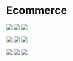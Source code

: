 # Ecommerce

![](https://user-images.githubusercontent.com/78341228/159407889-dd15ca67-b7f9-4ab4-aa7c-20c144019bfe.png) ![](https://user-images.githubusercontent.com/78341228/159407893-39acbbdc-c183-4bb8-b52d-d8c2f379e1c8.png) ![](https://user-images.githubusercontent.com/78341228/159407892-2915674d-252c-4661-aa61-ab6c79ca57fe.png)

![](https://user-images.githubusercontent.com/78341228/159407893-39acbbdc-c183-4bb8-b52d-d8c2f379e1c8.png) ![](https://user-images.githubusercontent.com/78341228/159407893-39acbbdc-c183-4bb8-b52d-d8c2f379e1c8.png) ![](https://user-images.githubusercontent.com/78341228/159407894-16cbd8fd-5fa1-484f-88a4-cd5468047d31.png)

![](https://user-images.githubusercontent.com/78341228/159407896-39e97ee9-c4ba-44fe-80e3-65ed42829a75.png) ![](https://user-images.githubusercontent.com/78341228/159407899-2578d866-c61b-4f5c-92a1-03aa68352208.png) ![](https://user-images.githubusercontent.com/78341228/159407904-e8f8e340-92b8-4d77-8107-a0f09a8f75d2.png)
